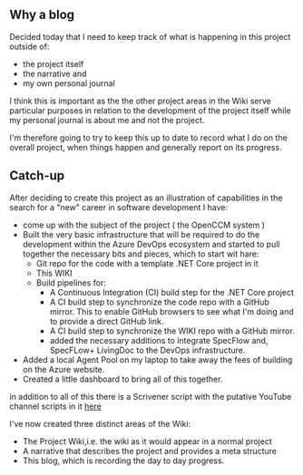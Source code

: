 ## Why a blog
Decided today that I need to keep track of what is happening in this project outside of:

- the project itself
- the narrative and
- my own personal journal

I think this is important as the the other project areas in the Wiki serve particular purposes in relation to the development of the project itself while my personal journal is about me and not the project. 

I'm therefore going to try to keep this up to date to record what I do on the overall project, when things happen and generally report on its progress. 

## Catch-up

After deciding to create this project as an illustration of capabilities in the search for a "new" career in software development I have:

- come up with the subject of the project ( the OpenCCM system )
- Built the very basic infrastructure that will be required to do the development within the Azure DevOps ecosystem and started to pull together the necessary bits and pieces, which to start wit hare:
  - Git repo for the code with a template .NET Core project in it
  - This WIKI
  - Build pipelines for:
    - A Continuous Integration (CI) build step for the .NET Core project
    - A CI build step to synchronize the code repo with a GitHub mirror. This to enable GitHub browsers to see what I'm doing and to provide a direct GitHub link.
    - A CI build step to synchronize the WIKI repo with a GitHub mirror. 
    - added the necessary additions to integrate SpecFlow and, SpecFLow+ LivingDoc to the DevOps infrastructure.
- Added a local Agent Pool on my laptop to take away the fees of building on the Azure website.
 - Created a little dashboard to bring all of this together.

in addition to all of this there is a Scrivener script with the putative YouTube channel scripts in it [here](https://www.dropbox.com/sh/2ae6ou1xy23qs7i/AADYRudunaoeXZG-_1tAAlOxa?dl=0)

I've now created three distinct areas of the Wiki:
- The Project Wiki,i.e. the wiki as it would appear in a normal project
- A narrative that describes the project and provides a meta structure
- This blog, which is recording the day to day progress.



